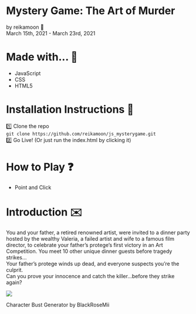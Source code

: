 # Mystery Game: The Art of Murder
by reikamoon :ribbon:<br>
March 15th, 2021 - March 23rd, 2021

# Made with... :hammer:
* JavaScript
* CSS
* HTML5

# Installation Instructions :book:
:one: Clone the repo<br>
```git clone https://github.com/reikamoon/js_mysterygame.git```<br>
:two: Go Live! (Or just run the index.html by clicking it)

# How to Play :question:
* Point and Click

# Introduction :envelope:
You and your father, a retired renowned artist, were invited to a dinner party hosted by the wealthy Valeria, a failed artist and wife to a famous film director, to celebrate your father’s protege’s first victory in an Art Competition. 
You meet 10 other unique dinner guests before tragedy strikes… <br>
Your father’s protege winds up dead, and everyone suspects you’re the culprit. <br>
Can you prove your innocence and catch the killer...before they strike again?

<img src="assets/screenshots/6.png">

Character Bust Generator by BlackRoseMii
